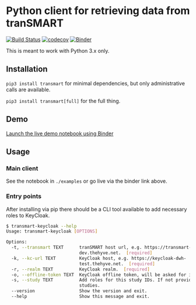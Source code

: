 # Python client for retrieving data from tranSMART

[![Build Status](https://travis-ci.org/thehyve/transmart-api-client-py.svg?branch=master)](https://travis-ci.org/thehyve/transmart-api-client-py)
[![codecov](https://codecov.io/gh/thehyve/transmart-api-client-py/branch/master/graph/badge.svg)](https://codecov.io/gh/thehyve/transmart-api-client-py)
[![Binder](https://mybinder.org/badge.svg)](https://mybinder.org/v2/gh/thehyve/transmart-api-client-py/master?urlpath=/lab/tree/examples/Example.ipynb)

This is meant to work with Python 3.x only.

## Installation

`pip3 install transmart` for minimal dependencies, but only administrative calls are available.

`pip3 install transmart[full]` for the full thing.


## Demo

[Launch the live demo notebook using Binder](https://mybinder.org/v2/gh/thehyve/transmart-api-client-py/master?urlpath=/lab/tree/examples/Example.ipynb)


## Usage

### Main client
See the notebook in `./examples` or go live via the binder link above. 


### Entry points
After installing via pip there should be a CLI tool available to add necessary roles to KeyCloak.

```bash
$ transmart-keycloak --help
Usage: transmart-keycloak [OPTIONS]

Options:
  -t, --transmart TEXT      tranSMART host url, e.g. https://transmart-
                            dev.thehyve.net.  [required]
  -k, --kc-url TEXT         KeyCloak host, e.g. https://keycloak-dwh-
                            test.thehyve.net.  [required]
  -r, --realm TEXT          KeyCloak realm.  [required]
  -o, --offline-token TEXT  KeyCloak offline token, will be asked for if not provided.
  -s, --study TEXT          Add roles for this study IDs. If not provided, add all
                            studies.
  --version                 Show the version and exit.
  --help                    Show this message and exit.
```